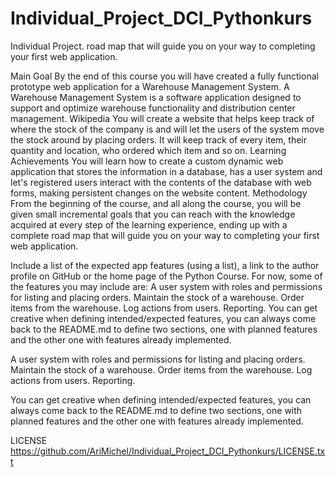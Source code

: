 # Individual_Project_DCI_Pythonkurs
Individual Project. road map that will guide you on your way to completing your first web application.


Main Goal
By the end of this course you will have created a fully functional prototype web application for a Warehouse Management System.
A Warehouse Management System is a software application designed to support and optimize warehouse functionality and distribution center management.
Wikipedia
You will create a website that helps keep track of where the stock of the company is and will let the users of the system move the stock around by placing orders. It will keep track of every item, their quantity and location, who ordered which item and so on.
Learning Achievements
You will learn how to create a custom dynamic web application that stores the information in a database, has a user system and let's registered users interact with the contents of the database with web forms, making persistent changes on the website content.
Methodology
From the beginning of the course, and all along the course, you will be given small incremental goals that you can reach with the knowledge acquired at every step of the learning experience, ending up with a complete road map that will guide you on your way to completing your first web application.


Include a list of the expected app features (using a list), a link to the author profile on GitHub or the home page of the Python Course.
For now, some of the features you may include are:
A user system with roles and permissions for listing and placing orders.
Maintain the stock of a warehouse.
Order items from the warehouse.
Log actions from users.
Reporting.
You can get creative when defining intended/expected features, you can always come back to the README.md to define two sections, one with planned features and the other one with features already implemented.

A user system with roles and permissions for listing and placing orders.
Maintain the stock of a warehouse.
Order items from the warehouse.
Log actions from users.
Reporting.


You can get creative when defining intended/expected features, you can always come back to the README.md to define two sections, one with planned features and the other one with features already implemented.


LICENSE
https://github.com/AriMichel/Individual_Project_DCI_Pythonkurs/LICENSE.txt


